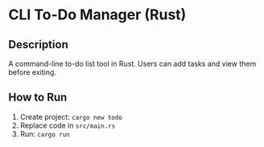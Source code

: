 # CLI To-Do Manager (Rust)

## Description
A command-line to-do list tool in Rust. Users can add tasks and view them before exiting.

## How to Run
1. Create project: `cargo new todo`
2. Replace code in `src/main.rs`
3. Run: `cargo run`
